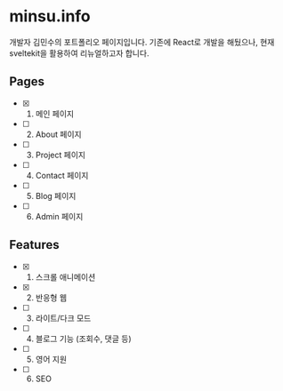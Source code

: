 # minsu.info

개발자 김민수의 포트폴리오 페이지입니다.
기존에 React로 개발을 해뒀으나, 현재 sveltekit을 활용하여 리뉴얼하고자 합니다.

## Pages

- [x] 1. 메인 페이지
- [ ] 2. About 페이지
- [ ] 3. Project 페이지
- [ ] 4. Contact 페이지
- [ ] 5. Blog 페이지
- [ ] 6. Admin 페이지

## Features

- [x] 1. 스크롤 애니메이션
- [x] 2. 반응형 웹
- [ ] 3. 라이트/다크 모드
- [ ] 4. 블로그 기능 (조회수, 댓글 등)
- [ ] 5. 영어 지원
- [ ] 6. SEO
